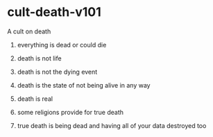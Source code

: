 # cult-death-v101
A cult on death

1. everything is dead or could die

2. death is not life

3. death is not the dying event

4. death is the state of not being alive in any way

5. death is real

6. some religions provide for true death

7. true death is being dead and having all of your data destroyed too
